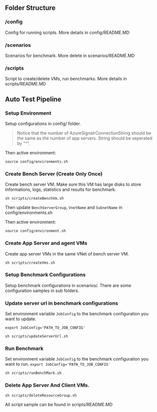 ## Folder Structure

### /config
Config for running scripts. More details in config/README.MD

### /scenarios
Scenarios for benchmark. More delete in scenarios/README.MD

### /scripts
Script to create/delete VMs, run benchmarks. More details in scripts/README.MD



## Auto Test Pipeline

### Setup Environment
Setup configurations in config/ folder.

> Notice that the number of AzureSignalrConnectionString should be the same as the number of app servers. String should be seperated by "^".

Then active environment:

`source config/environments.sh`

### Create Bench Server (Create Only Once)
Create bench server VM. Make sure this VM has large disks to store informations, logs, statistics and results for benchmark.

`sh scripts/createBenchVm.sh`

Then update `BenchServerGroup`, `VnetName` and `SubnetName` in config/environments.sh

Then active environment:

`source config/environment.sh`

### Create App Server and agent VMs
Create app server VMs in the same VNet of bench server VM.

`sh scripts/createVms.sh`

### Setup Benchmark Configurations
Setup benchmark configurations in scenarios/. There are some configuration samples in sub folders.

### Update server url in benchmark configurations
Set environment variable `JobConfig` to the benchmark configuration you want to update.

`export JobConfig='PATH_TO_JOB_CONFIG'`

`sh scripts/updateServerUrl.sh`

### Run Benchmark

Set environment variable `JobConfig` to the benchmark configuration you want to run.
`export JobConfig='PATH_TO_JOB_CONFIG'`

`sh scripts/runBenchMark.sh`

### Delete App Server And Client VMs.

`sh scripts/deleteResourceGroup.sh`

All script sample can be found in scripts/README.MD




